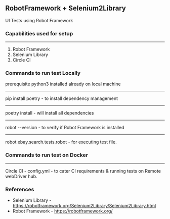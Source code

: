 ## RobotFramework + Selenium2Library 
UI Tests using Robot Framework

### Capabilities used for setup 
***
1. Robot Framework 
2. Selenium Library 
3. Circle CI 

### Commands to run test Locally  
prerequisite python3 installed already on local machine 
***
pip install poetry - to install dependency management
***
poetry install - will install all dependencies
***
robot --version - to verify if Robot Framework is installed
***
robot ebay.search.tests.robot - for executing test file.

### Commands to run test on Docker
***
Circle CI - config.yml - to cater CI requirements & running tests on Remote webDriver hub.


### References 

* Selenium Library - https://robotframework.org/Selenium2Library/Selenium2Library.html
* Robot Framework - https://robotframework.org/

    
